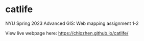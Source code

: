 # catlife

NYU Spring 2023 Advanced GIS: Web mapping assignment 1-2

View live webpage here: https://chlozhen.github.io/catlife/
